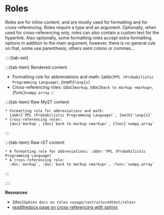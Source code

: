 # Roles

Roles are for inline content, and are mostly used for formatting and
for cross-referencing. Roles require a type and an argument.
Optionally, when used for cross-referencing only, roles can also contain
a custom text for the hyperlink.
Also optionally, some formatting roles accept extra formatting options
in addition to the main argument, however, there is no general rule on that,
some use parenthesis, others semi colons or commas...

::::{tab-set}

:::{tab-item} Rendered content
* Formatting role for abbreviations and math:
  {abbr}`PPL (Probabilistic Programming Language)`, {math}`\exp{x}`
* Cross-referencing roles:
  {doc}`markup`, {doc}`back to markup <markup>`, {func}`numpy.array`
:::

:::{tab-item} Raw MyST content
```
* Formatting role for abbreviations and math:
  {abbr}`PPL (Probabilistic Programming Language)`, {math}`\exp{x}`
* Cross-referencing roles:
  {doc}`markup`, {doc}`back to markup <markup>`, {func}`numpy.array`
```
:::

:::{tab-item} Raw rST content
```
* A formatting role for abbreviations: :abbr:`PPL (Probabilistic Programming Language)`
* A cross-referencing role:
  :doc:`markup`, :doc:`back to markup <markup>`, :func:`numpy.array`
```
:::

::::

**Resources**
* {doc}`Sphinx docs on roles <usage/restructuredtext/roles>`
* [readthedocs page on cross-referencing with sphinx](https://docs.readthedocs.io/en/stable/guides/cross-referencing-with-sphinx.html)
